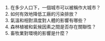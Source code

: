1. 在多少人口下，一個城市可以被稱作大城市？
2. 如何有效地降低工廠的污染排放？
3. 氣溫和相對濕度對人體的影響有哪些？
4. 森林植被和氣候因素之間是否存在關聯性？
5. 畜牧業對環境的影響是什麼？